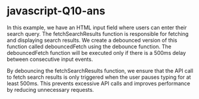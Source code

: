 # javascript-Q10-ans

In this example, we have an HTML input field where users can enter their search query. The fetchSearchResults function is responsible for fetching and displaying search results. We create a debounced version of this function called debouncedFetch using the debounce function. The debouncedFetch function will be executed only if there is a 500ms delay between consecutive input events.

By debouncing the fetchSearchResults function, we ensure that the API call to fetch search results is only triggered when the user pauses typing for at least 500ms. This prevents excessive API calls and improves performance by reducing unnecessary requests.